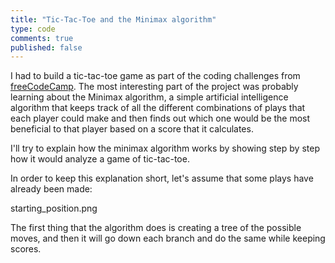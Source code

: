 ```yaml
---
title: "Tic-Tac-Toe and the Minimax algorithm"
type: code
comments: true
published: false
---
```


I had to build a tic-tac-toe game as part of the coding challenges from [freeCodeCamp](http://www.freecodecamp.com). The most interesting part of the project was probably learning about the Minimax algorithm, a simple artificial intelligence algorithm that keeps track of all the different combinations of plays that each player could make and then finds out which one would be the most beneficial to that player based on a score that it calculates.

I'll try to explain how the minimax algorithm works by showing step by step how it would analyze a game of tic-tac-toe.

In order to keep this explanation short, let's assume that some plays have already been made:

starting_position.png

The first thing that the algorithm does is creating a tree of the possible moves, and then it will go down each branch and do the same while keeping scores.



